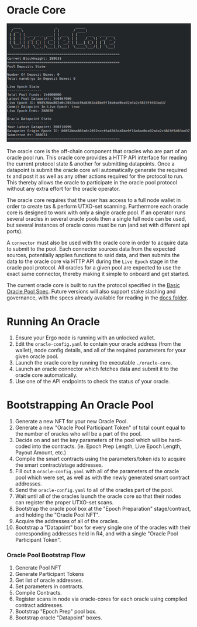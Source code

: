 # Oracle Core

![](images/oracle-core.png)

The oracle core is the off-chain component that oracles who are part of an oracle pool run. This oracle core provides a HTTP API interface for reading the current protocol state & another for submitting datapoints. Once a datapoint is submit the oracle core will automatically generate the required tx and post it as well as any other actions required for the protocol to run. This thereby allows the oracle to participate in the oracle pool protocol without any extra effort for the oracle operator.

The oracle core requires that the user has access to a full node wallet in order to create txs & perform UTXO-set scanning. Furthermore each oracle core is designed to work with only a single oracle pool. If an operator runs several oracles in several oracle pools then a single full node can be used, but several instances of oracle cores must be run (and set with different api ports).

A `connector` must also be used with the oracle core in order to acquire data to submit to the pool. Each connector sources data from the expected sources, potentially applies functions to said data, and then submits the data to the oracle core via HTTP API during the `Live Epoch` stage in the oracle pool protocol. All oracles for a given pool are expected to use the exact same connector, thereby making it simple to onboard and get started.

The current oracle core is built to run the protocol specified in the [Basic Oracle Pool Spec](https://github.com/ergoplatform/oracle-core/blob/master/docs/Basic-Oracle-Pool-Spec.md). Future versions will also support stake slashing and governance, with the specs already available for reading in the [docs folder](docs).



# Running An Oracle

1. Ensure your Ergo node is running with an unlocked wallet.
2. Edit the `oracle-config.yaml` to contain your oracle address (from the wallet), node config details, and all of the required parameters for your given oracle pool.
3. Launch the oracle core by running the executable `./oracle-core`.
4. Launch an oracle connector which fetches data and submit it to the oracle core automatically.
5. Use one of the API endpoints to check the status of your oracle.


# Bootstrapping An Oracle Pool

1. Generate a new NFT for your new Oracle Pool.
2. Generate a new "Oracle Pool Participant Token" of total count equal to the number of oracles who will be a part of the pool.
3. Decide on and set the key parameters of the pool which will be hard-coded into the contracts. (ie. Epoch Prep Length, Live Epoch Length, Payout Amount, etc.)
4. Compile the smart contracts using the parameters/token ids to acquire the smart contract/stage addresses.
5. Fill out a `oracle-config.yaml` with all of the parameters of the oracle pool which were set, as well as with the newly generated smart contract addresses.
6. Send the `oracle-config.yaml` to all of the oracles part of the pool.
7. Wait until all of the oracles launch the oracle core so that their nodes can register the proper UTXO-set scans.
8. Bootstrap the oracle pool box at the "Epoch Preparation" stage/contract, and holding the "Oracle Pool NFT".
9. Acquire the addresses of all of the oracles.
10. Bootstrap a "Datapoint" box for every single one of the oracles with their corresponding addresses held in R4, and with a single "Oracle Pool Participant Token".


### Oracle Pool Bootstrap Flow

1. Generate Pool NFT
2. Generate Participant Tokens
3. Get list of oracle addresses.
4. Set parameters in contracts.
5. Compile Contracts.
6. Register scans in node via oracle-cores for each oracle using compiled contract addresses.
7. Bootstrap "Epoch Prep" pool box.
8. Bootstrap oracle "Datapoint" boxes.